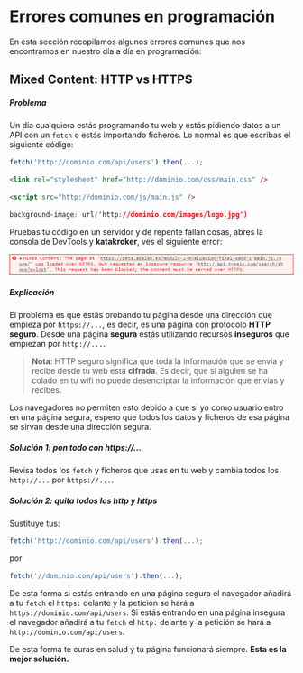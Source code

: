 # Errores comunes en programación

En esta sección recopilamos algunos errores comunes que nos encontramos en nuestro día a día en programación:

## Mixed Content: HTTP vs HTTPS

##### Problema

Un día cualquiera estás programando tu web y estás pidiendo datos a un API con un `fetch` o estás importando ficheros. Lo normal es que escribas el siguiente código:

```js
fetch('http://dominio.com/api/users').then(...);
```

```html
<link rel="stylesheet" href="http://dominio.com/css/main.css" />
```

```html
<script src="http://dominio.com/js/main.js" />
```

```css
background-image: url('http://dominio.com/images/logo.jpg')
```

Pruebas tu código en un servidor y de repente fallan cosas, abres la consola de DevTools y **katakroker**, ves el siguiente error:

![Mixed content](./assets/images/error-mixed-content.png)

##### Explicación

El problema es que estás probando tu página desde una dirección que empieza por `https://...`, es decir, es una página con protocolo **HTTP seguro**. Desde una página **segura** estás utilizando recursos **inseguros** que empiezan por `http://...`.

> **Nota**: HTTP seguro significa que toda la información que se envía y recibe desde tu web está **cifrada**. Es decir, que si alguien se ha colado en tu wifi no puede desencriptar la información que envías y recibes.

Los navegadores no permiten esto debido a que si yo como usuario entro en una página segura, espero que todos los datos y ficheros de esa página se sirvan desde una dirección segura.

##### Solución 1: pon todo con https://...

Revisa todos los `fetch` y ficheros que usas en tu web y cambia todos los `http://...` por `https://...`.

##### Solución 2: quita todos los http y https

Sustituye tus:

```js
fetch('http://dominio.com/api/users').then(...);
```

por

```js
fetch('//dominio.com/api/users').then(...);
```

De esta forma si estás entrando en una página segura el navegador añadirá a tu `fetch` el `https:` delante y la petición se hará a `https://dominio.com/api/users`. Si estás entrando en una página insegura el navegador añadirá a tu `fetch` el `http:` delante y la petición se hará a `http://dominio.com/api/users`.

De esta forma te curas en salud y tu página funcionará siempre. **Esta es la mejor solución.**